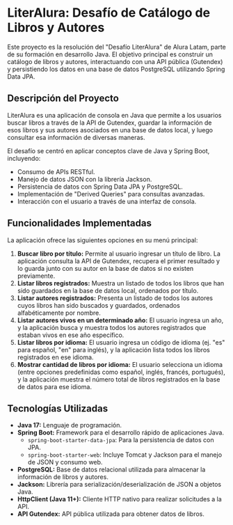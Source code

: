# LiterAlura: Desafío de Catálogo de Libros y Autores

Este proyecto es la resolución del "Desafío LiterAlura" de Alura Latam, parte de su formación en desarrollo Java. El objetivo principal es construir un catálogo de libros y autores, interactuando con una API pública (Gutendex) y persistiendo los datos en una base de datos PostgreSQL utilizando Spring Data JPA.

## Descripción del Proyecto

LiterAlura es una aplicación de consola en Java que permite a los usuarios buscar libros a través de la API de Gutendex, guardar la información de esos libros y sus autores asociados en una base de datos local, y luego consultar esa información de diversas maneras.

El desafío se centró en aplicar conceptos clave de Java y Spring Boot, incluyendo:
* Consumo de APIs RESTful.
* Manejo de datos JSON con la librería Jackson.
* Persistencia de datos con Spring Data JPA y PostgreSQL.
* Implementación de "Derived Queries" para consultas avanzadas.
* Interacción con el usuario a través de una interfaz de consola.

## Funcionalidades Implementadas

La aplicación ofrece las siguientes opciones en su menú principal:

1.  **Buscar libro por título:** Permite al usuario ingresar un título de libro. La aplicación consulta la API de Gutendex, recupera el primer resultado y lo guarda junto con su autor en la base de datos si no existen previamente.
2.  **Listar libros registrados:** Muestra un listado de todos los libros que han sido guardados en la base de datos local, ordenados por título.
3.  **Listar autores registrados:** Presenta un listado de todos los autores cuyos libros han sido buscados y guardados, ordenados alfabéticamente por nombre.
4.  **Listar autores vivos en un determinado año:** El usuario ingresa un año, y la aplicación busca y muestra todos los autores registrados que estaban vivos en ese año específico.
5.  **Listar libros por idioma:** El usuario ingresa un código de idioma (ej. "es" para español, "en" para inglés), y la aplicación lista todos los libros registrados en ese idioma.
6.  **Mostrar cantidad de libros por idioma:** El usuario selecciona un idioma (entre opciones predefinidas como español, inglés, francés, portugués), y la aplicación muestra el número total de libros registrados en la base de datos para ese idioma.

## Tecnologías Utilizadas

* **Java 17:** Lenguaje de programación.
* **Spring Boot:** Framework para el desarrollo rápido de aplicaciones Java.
    * `spring-boot-starter-data-jpa`: Para la persistencia de datos con JPA.
    * `spring-boot-starter-web`: Incluye Tomcat y Jackson para el manejo de JSON y consumo web.
* **PostgreSQL:** Base de datos relacional utilizada para almacenar la información de libros y autores.
* **Jackson:** Librería para serialización/deserialización de JSON a objetos Java.
* **HttpClient (Java 11+):** Cliente HTTP nativo para realizar solicitudes a la API.
* **API Gutendex:** API pública utilizada para obtener datos de libros.

